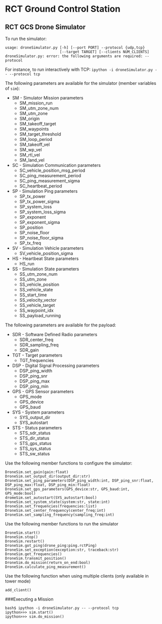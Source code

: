 # RCT Ground Control Station
## RCT GCS Drone Simulator
To run the simulator:
```
usage: droneSimulator.py [-h] [--port PORT] --protocol {udp,tcp}
                         [--target TARGET] [--clients NUM_CLIENTS]
droneSimulator.py: error: the following arguments are required: --protocol
```

For instance, to run interactively with TCP: `ipython -i droneSimulator.py -- --protocol tcp`

The following parameters are available for the simulator (member variables of `sim`):
- SM - Simulator Mission parameters
	- SM_mission_run
	- SM_utm_zone_num
	- SM_utm_zone
	- SM_origin
	- SM_takeoff_target
	- SM_waypoints
	- SM_target_threshold
	- SM_loop_period
	- SM_takeoff_vel
	- SM_wp_vel
	- SM_rtl_vel
	- SM_land_vel
- SC - Simulation Communication parameters
	- SC_vehicle_position_msg_period
	- SC_ping_measurement_period
	- SC_ping_measurement_sigma
	- SC_heartbeat_period
- SP - Simulation Ping parameters
	- SP_tx_power
	- SP_tx_power_sigma
	- SP_system_loss
	- SP_system_loss_sigma
	- SP_exponent
	- SP_exponent_sigma
	- SP_position
	- SP_noise_floor
	- SP_noise_floor_sigma
	- SP_tx_freq
- SV - Simulation Vehicle parameters
	- SV_vehicle_position_sigma
- HS - Heartbeat State parameters
	- HS_run
- SS - Simulation State parameters
	- SS_utm_zone_num
	- SS_utm_zone
	- SS_vehicle_position
	- SS_vehicle_state
	- SS_start_time
	- SS_velocity_vector
	- SS_vehicle_target
	- SS_waypoint_idx
	- SS_payload_running

The following parameters are available for the payload:
- SDR - Software Defined Radio parameters
	- SDR_center_freq
	- SDR_sampling_freq
	- SDR_gain
- TGT - Target parameters
	- TGT_frequencies
- DSP - Digital Signal Processing parameters
	- DSP_ping_width
	- DSP_ping_snr
	- DSP_ping_max
	- DSP_ping_min
- GPS - GPS Sensor parameters
	- GPS_mode
	- GPS_device
	- GPS_baud
- SYS - System parameters
	- SYS_output_dir
	- SYS_autostart
- STS - Status parameters
	- STS_sdr_status
	- STS_dir_status
	- STS_gps_status
	- STS_sys_status
	- STS_sw_status

Use the following member functions to configure the simulator:
```
DroneSim.set_gain(gain:float)
DroneSim.set_output_dir(output_dir:str)
DroneSim.set_ping_parameters(DSP_ping_width:int, DSP_ping_snr:float, DSP_ping_max:float, DSP_ping_min:float)
DroneSim.set_gps_parameters(GPS_device:str, GPS_baud:int, GPS_mode:bool)
dromeSim.set_autostart(SYS_autostart:bool)
DroneSim.set_system_state(system:str, state:int)
DroneSim.set_frequencies(frequencies:list)
DroneSim.set_center_frequency(center_freq:int)
DroneSim.set_sampling_frequency(sampling_freq:int)
```

Use the following member functions to run the simulator
```
DroneSim.start()
DroneSim.stop()
DroneSim.restart()
DroneSim.got_ping(drone_ping:ping.rctPing)
DroneSim.set_exception(exception:str, traceback:str)
DroneSim.get_frequencies()
DroneSim.transmit_position()
DroneSim.do_mission(return_on_end:bool)
DroneSim.calculate_ping_measurement()
```

Use the following function when using multiple clients (only available in tower mode)
```
add_client()
```

###Executing a Mission
```
bash$ ipython -i droneSimulator.py -- --protocol tcp
ipython>>> sim.start()
ipython>>> sim.do_mission()
```
